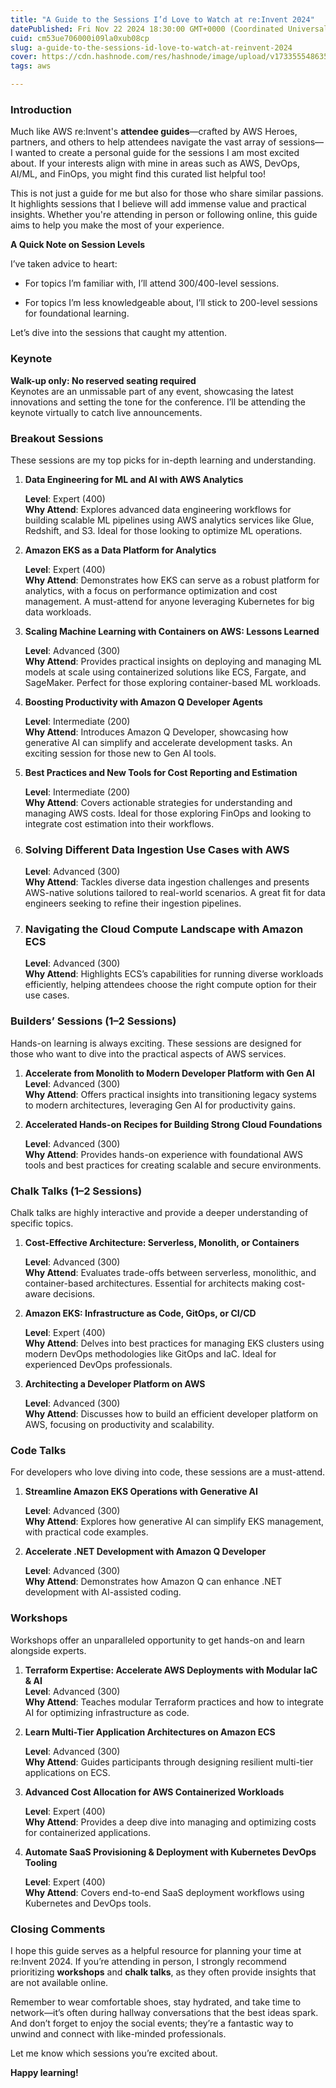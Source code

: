 ```yaml
---
title: "A Guide to the Sessions I’d Love to Watch at re:Invent 2024"
datePublished: Fri Nov 22 2024 18:30:00 GMT+0000 (Coordinated Universal Time)
cuid: cm53ue706000i09la0xub08cp
slug: a-guide-to-the-sessions-id-love-to-watch-at-reinvent-2024
cover: https://cdn.hashnode.com/res/hashnode/image/upload/v1733555486356/1ac338d3-d6a0-4462-9efa-41f2cae3ea07.jpeg
tags: aws

---
```


### Introduction

Much like AWS re:Invent's **attendee guides**—crafted by AWS Heroes, partners, and others to help attendees navigate the vast array of sessions—I wanted to create a personal guide for the sessions I am most excited about. If your interests align with mine in areas such as AWS, DevOps, AI/ML, and FinOps, you might find this curated list helpful too!

This is not just a guide for me but also for those who share similar passions. It highlights sessions that I believe will add immense value and practical insights. Whether you're attending in person or following online, this guide aims to help you make the most of your experience.  
  
**A Quick Note on Session Levels**

I’ve taken advice to heart:

* For topics I’m familiar with, I’ll attend 300/400-level sessions.
    
* For topics I’m less knowledgeable about, I’ll stick to 200-level sessions for foundational learning.
    

Let’s dive into the sessions that caught my attention.

### Keynote

**Walk-up only: No reserved seating required**  
Keynotes are an unmissable part of any event, showcasing the latest innovations and setting the tone for the conference. I’ll be attending the keynote virtually to catch live announcements.

### Breakout Sessions

These sessions are my top picks for in-depth learning and understanding.

1. **Data Engineering for ML and AI with AWS Analytics**
    
    **Level**: Expert (400)  
    **Why Attend**: Explores advanced data engineering workflows for building scalable ML pipelines using AWS analytics services like Glue, Redshift, and S3. Ideal for those looking to optimize ML operations.
    
2. **Amazon EKS as a Data Platform for Analytics**
    
    **Level**: Expert (400)  
    **Why Attend**: Demonstrates how EKS can serve as a robust platform for analytics, with a focus on performance optimization and cost management. A must-attend for anyone leveraging Kubernetes for big data workloads.
    
3. **Scaling Machine Learning with Containers on AWS: Lessons Learned**
    
    **Level**: Advanced (300)  
    **Why Attend**: Provides practical insights on deploying and managing ML models at scale using containerized solutions like ECS, Fargate, and SageMaker. Perfect for those exploring container-based ML workloads.
    
4. **Boosting Productivity with Amazon Q Developer Agents**
    
    **Level**: Intermediate (200)  
    **Why Attend**: Introduces Amazon Q Developer, showcasing how generative AI can simplify and accelerate development tasks. An exciting session for those new to Gen AI tools.
    
5. **Best Practices and New Tools for Cost Reporting and Estimation**
    
    **Level**: Intermediate (200)  
    **Why Attend**: Covers actionable strategies for understanding and managing AWS costs. Ideal for those exploring FinOps and looking to integrate cost estimation into their workflows.
    
6. ### **Solving Different Data Ingestion Use Cases with AWS**
    
    **Level**: Advanced (300)  
    **Why Attend**: Tackles diverse data ingestion challenges and presents AWS-native solutions tailored to real-world scenarios. A great fit for data engineers seeking to refine their ingestion pipelines.
    
7. ### **Navigating the Cloud Compute Landscape with Amazon ECS**
    
    **Level**: Advanced (300)  
    **Why Attend**: Highlights ECS’s capabilities for running diverse workloads efficiently, helping attendees choose the right compute option for their use cases.
    

### Builders’ Sessions (1–2 Sessions)

Hands-on learning is always exciting. These sessions are designed for those who want to dive into the practical aspects of AWS services.

1. **Accelerate from Monolith to Modern Developer Platform with Gen AI**  
    **Level**: Advanced (300)  
    **Why Attend**: Offers practical insights into transitioning legacy systems to modern architectures, leveraging Gen AI for productivity gains.
    
2. **Accelerated Hands-on Recipes for Building Strong Cloud Foundations**
    
    **Level**: Advanced (300)  
    **Why Attend**: Provides hands-on experience with foundational AWS tools and best practices for creating scalable and secure environments.
    

### Chalk Talks (1–2 Sessions)

Chalk talks are highly interactive and provide a deeper understanding of specific topics.

1. **Cost-Effective Architecture: Serverless, Monolith, or Containers**
    
    **Level**: Advanced (300)  
    **Why Attend**: Evaluates trade-offs between serverless, monolithic, and container-based architectures. Essential for architects making cost-aware decisions.
    
2. **Amazon EKS: Infrastructure as Code, GitOps, or CI/CD**
    
    **Level**: Expert (400)  
    **Why Attend**: Delves into best practices for managing EKS clusters using modern DevOps methodologies like GitOps and IaC. Ideal for experienced DevOps professionals.
    
3. **Architecting a Developer Platform on AWS**
    
    **Level**: Advanced (300)  
    **Why Attend**: Discusses how to build an efficient developer platform on AWS, focusing on productivity and scalability.
    

### Code Talks

For developers who love diving into code, these sessions are a must-attend.

1. **Streamline Amazon EKS Operations with Generative AI**
    
    **Level**: Advanced (300)  
    **Why Attend**: Explores how generative AI can simplify EKS management, with practical code examples.
    
2. **Accelerate .NET Development with Amazon Q Developer**
    
    **Level**: Advanced (300)  
    **Why Attend**: Demonstrates how Amazon Q can enhance .NET development with AI-assisted coding.
    

### Workshops

Workshops offer an unparalleled opportunity to get hands-on and learn alongside experts.

1. **Terraform Expertise: Accelerate AWS Deployments with Modular IaC & AI**  
    **Level**: Advanced (300)  
    **Why Attend**: Teaches modular Terraform practices and how to integrate AI for optimizing infrastructure as code.
    
2. **Learn Multi-Tier Application Architectures on Amazon ECS**
    
    **Level**: Advanced (300)  
    **Why Attend**: Guides participants through designing resilient multi-tier applications on ECS.
    
3. **Advanced Cost Allocation for AWS Containerized Workloads**
    
    **Level**: Expert (400)  
    **Why Attend**: Provides a deep dive into managing and optimizing costs for containerized applications.
    
4. **Automate SaaS Provisioning & Deployment with Kubernetes DevOps Tooling**
    
    **Level**: Expert (400)  
    **Why Attend**: Covers end-to-end SaaS deployment workflows using Kubernetes and DevOps tools.
    

### Closing Comments

I hope this guide serves as a helpful resource for planning your time at re:Invent 2024. If you’re attending in person, I strongly recommend prioritizing **workshops** and **chalk talks**, as they often provide insights that are not available online.

Remember to wear comfortable shoes, stay hydrated, and take time to network—it’s often during hallway conversations that the best ideas spark. And don’t forget to enjoy the social events; they’re a fantastic way to unwind and connect with like-minded professionals.

Let me know which sessions you’re excited about.

**Happy learning!**